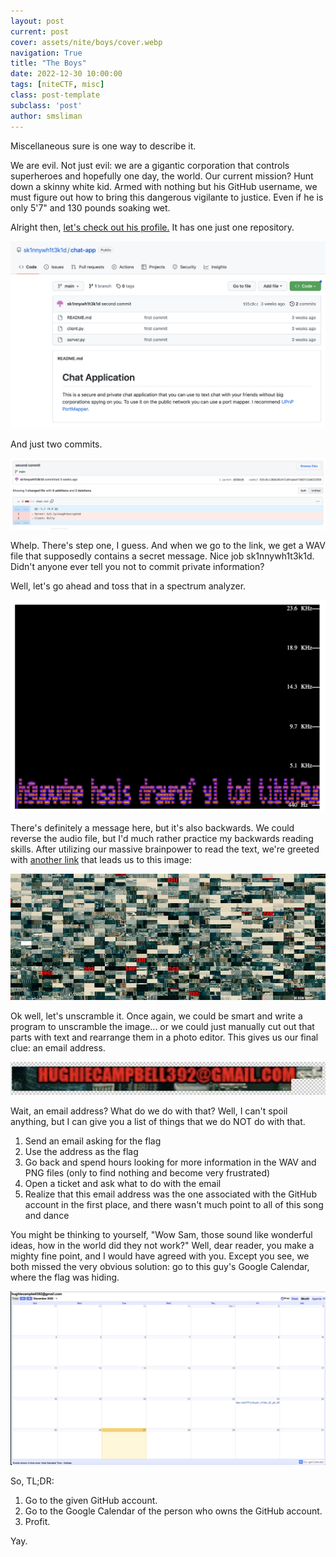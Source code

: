 ```yaml
---
layout: post
current: post
cover: assets/nite/boys/cover.webp
navigation: True
title: "The Boys"
date: 2022-12-30 10:00:00
tags: [niteCTF, misc]
class: post-template
subclass: 'post'
author: smsliman
---
```


Miscellaneous sure is one way to describe it.

We are evil. Not just evil: we are a gigantic corporation that controls superheroes and hopefully one day, the world. Our current mission? Hunt down a skinny white kid. Armed with nothing but his GitHub username, we must figure out how to bring this dangerous vigilante to justice. Even if he is only 5'7" and 130 pounds soaking wet.

Alright then, [let's check out his profile.](https://github.com/sk1nnywh1t3k1d) It has one just one repository.

![GitHub repository showing chat application](/assets/nite/boys/img1.webp)

And just two commits.

![Commit showing removal of "server" link](/assets/nite/boys/img2.webp)

Whelp. There's step one, I guess. And when we go to the link, we get a WAV file that supposedly contains a secret message. Nice job sk1nnywh1t3k1d. Didn't anyone ever tell you not to commit private information? 

Well, let's go ahead and toss that in a spectrum analyzer.

![Spectrum analysis of WAV file, showing something that looks like text](/assets/nite/boys/img3.webp)

There's definitely a message here, but it's also backwards. We could reverse the audio file, but I'd much rather practice my backwards reading skills. After utilizing our massive brainpower to read the text, we're greeted with [another link](bit.ly/endvought) that leads us to this image:

![Scrambled tiled image](/assets/nite/boys/7_tower.webp)

Ok well, let's unscramble it. Once again, we could be smart and write a program to unscramble the image... or we could just manually cut out that parts with text and rearrange them in a photo editor. This gives us our final clue: an email address.

![Scrambled tiled image](/assets/nite/boys/img4.webp)

Wait, an email address? What do we do with that? Well, I can't spoil anything, but I can give you a list of things that we do NOT do with that.

1. Send an email asking for the flag
2. Use the address as the flag
3. Go back and spend hours looking for more information in the WAV and PNG files (only to find nothing and become very frustrated)
4. Open a ticket and ask what to do with the email 
5. Realize that this email address was the one associated with the GitHub account in the first place, and there wasn't much point to all of this song and dance

You might be thinking to yourself, "Wow Sam, those sound like wonderful ideas, how in the world did they not work?" Well, dear reader, you make a mighty fine point, and I would have agreed with you. Except you see, we both missed the very obvious solution: go to this guy's Google Calendar, where the flag was hiding.

![Google Calendar, with the flag as an event](/assets/nite/boys/img5.webp)

So, TL;DR:
1. Go to the given GitHub account.
2. Go to the Google Calendar of the person who owns the GitHub account.
3. Profit.

Yay.
